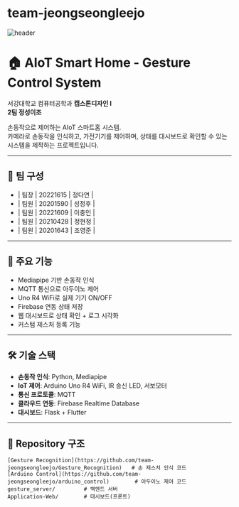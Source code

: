 # team-jeongseongleejo
![header](https://capsule-render.vercel.app/api?type=waving&color=gradient&height=300&section=header&text=Good%20to%20see%20you%20%F0%9F%A4%97)

# 🏠 AIoT Smart Home - Gesture Control System

서강대학교 컴퓨터공학과 **캡스톤디자인 I**  
**2팀 정성이조**  

손동작으로 제어하는 AIoT 스마트홈 시스템.  
카메라로 손동작을 인식하고, 가전기기를 제어하며, 상태를 대시보드로 확인할 수 있는 시스템을 제작하는 프로젝트입니다.

---

## 👥 팀 구성

- | 팀장 | 20221615 | 정다연 |
- | 팀원 | 20201590 | 성정후 |
- | 팀원 | 20221609 | 이충인 |
- | 팀원 | 20210428 | 정현정 |
- | 팀원 | 20201643 | 조영준 |
  
---

## 🧠 주요 기능

- Mediapipe 기반 손동작 인식
- MQTT 통신으로 아두이노 제어
- Uno R4 WiFi로 실제 기기 ON/OFF
- Firebase 연동 상태 저장
- 웹 대시보드로 상태 확인 + 로그 시각화
- 커스텀 제스처 등록 기능

---

## 🛠 기술 스택

- **손동작 인식**: Python, Mediapipe
- **IoT 제어**: Arduino Uno R4 WiFi, IR 송신 LED, 서보모터
- **통신 프로토콜**: MQTT
- **클라우드 연동**: Firebase Realtime Database
- **대시보드**: Flask + Flutter

---

## 📁 Repository 구조

```
[Gesture Recognition](https://github.com/team-jeongseongleejo/Gesture_Recognition)   # 손 제스처 인식 코드  
[Arduino Control](https://github.com/team-jeongseongleejo/arduino_control)        # 아두이노 제어 코드  
gesture_server/         # 백엔드 서버
Application-Web/        # 대시보드(프론트)

```
